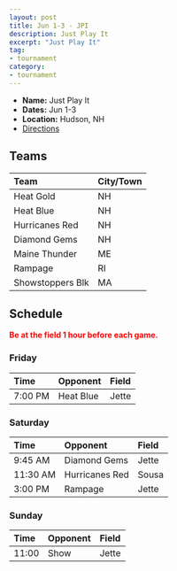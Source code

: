 ```yaml
---
layout: post
title: Jun 1-3 - JPI
description: Just Play It
excerpt: "Just Play It"
tag:
- tournament
category:
- tournament
---
```

* **Name:** Just Play It
* **Dates:** Jun 1-3
* **Location:**  Hudson, NH
* [Directions](https://seanmerrow.github.io/heatgold/fields/hudson_jette)   

## Teams

|Team                        |City/Town        |
|:---------------------------|:----------------|
|Heat Gold	                 |NH  |
|Heat Blue	                 |NH  |
|Hurricanes Red 	           |NH  |
|Diamond Gems       	       |NH  |
|Maine Thunder               |ME  |
|Rampage                     |RI  |
|Showstoppers Blk            |MA  |


## Schedule
**<span style="color:red">Be at the field 1 hour before each game.</span>**

### Friday

| Time     | Opponent       | Field |
|:-------  |:-------------  |:---   |
| 7:00 PM  | Heat Blue      | Jette |


### Saturday

| Time      | Opponent         | Field   |
|:--------  |:---------------  |:-----   |
| 9:45 AM   | Diamond Gems     | Jette   |
| 11:30 AM  | Hurricanes Red   | Sousa   |
| 3:00 PM   | Rampage          | Jette   |


### Sunday

| Time | Opponent | Field |
|:---  |:---      |:---   |
| 11:00  | Show      | Jette   |

